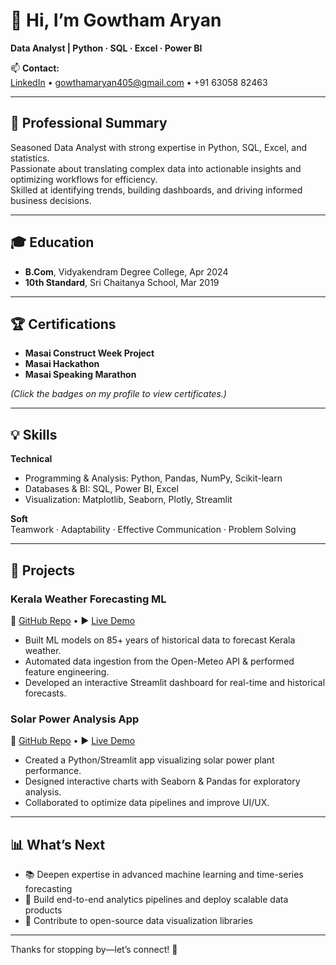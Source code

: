 # 👋 Hi, I’m Gowtham Aryan

**Data Analyst | Python · SQL · Excel · Power BI**

📫 **Contact:**  
[LinkedIn](https://www.linkedin.com/in/gowtham-aryan-2b3b4333a) • gowthamaryan405@gmail.com • +91 63058 82463

---

## 📝 Professional Summary

Seasoned Data Analyst with strong expertise in Python, SQL, Excel, and statistics.  
Passionate about translating complex data into actionable insights and optimizing workflows for efficiency.  
Skilled at identifying trends, building dashboards, and driving informed business decisions.

---

## 🎓 Education

- **B.Com**, Vidyakendram Degree College, Apr 2024  
- **10th Standard**, Sri Chaitanya School, Mar 2019

---

## 🏆 Certifications

- **Masai Construct Week Project**  
- **Masai Hackathon**  
- **Masai Speaking Marathon**  

*(Click the badges on my profile to view certificates.)*

---

## 💡 Skills

**Technical**  
- Programming & Analysis: Python, Pandas, NumPy, Scikit-learn  
- Databases & BI: SQL, Power BI, Excel  
- Visualization: Matplotlib, Seaborn, Plotly, Streamlit  

**Soft**  
Teamwork · Adaptability · Effective Communication · Problem Solving

---

## 🚀 Projects

### Kerala Weather Forecasting ML  
📂 [GitHub Repo](https://github.com/akeesh13/Weather-Forecasting-Model) • ▶️ [Live Demo](https://github.com/akeesh13/Weather-Forecasting-Model#streamlit)  
- Built ML models on 85+ years of historical data to forecast Kerala weather.  
- Automated data ingestion from the Open-Meteo API & performed feature engineering.  
- Developed an interactive Streamlit dashboard for real-time and historical forecasts.  

### Solar Power Analysis App  
📂 [GitHub Repo](https://github.com/pritam-mohanta/B42_DA_001_Data-Dynamos) • ▶️ [Live Demo](https://soloar-power-plant-analysis.streamlit.app/)  
- Created a Python/Streamlit app visualizing solar power plant performance.  
- Designed interactive charts with Seaborn & Pandas for exploratory analysis.  
- Collaborated to optimize data pipelines and improve UI/UX.

---

## 📊 What’s Next

- 📚 Deepen expertise in advanced machine learning and time-series forecasting  
- 🎯 Build end-to-end analytics pipelines and deploy scalable data products  
- 🤝 Contribute to open-source data visualization libraries

---

Thanks for stopping by—let’s connect! 🚀  

